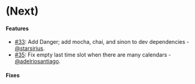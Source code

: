 (Next)
==================

#### Features

* [#33](https://github.com/artsy/day-schedule-selector/pull/33): Add Danger; add mocha, chai, and sinon to dev dependencies - [@starsirius](https://github.com/starsirius).
* [#35](https://github.com/artsy/day-schedule-selector/pull/35): Fix empty last time slot when there are many calendars  - [@adelriosantiago](https://github.com/adelriosantiago).

#### Fixes

